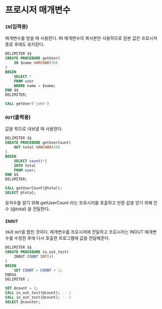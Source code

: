 # 프로시저 매개변수

### `IN`(입력용)

매개변수를 받을 때 사용한다. IN 매개변수의 복사본만 사용하므로 원본 값은 프로시저 종료 후에도 유지된다.

```sql
DELIMITER $$
CREATE PROCEDURE getUser(
    IN $name VARCHAR(50)
)
BEGIN
    SELECT *
    FROM user
    WHERE name = $name;
END $$
DELIMITER;
```

```sql
CALL getUser('john')
```

### `OUT`(출력용)

값을 밖으로 내보낼 때 사용한다.

```sql
DELIMITER $$
CREATE PROCEDURE getUserCount(
    OUT total VARCHAR(50)
)
BEGIN
    SELECT count(*)
    INTO total
    FROM user;
END $$
DELIMITER;
```

```sql
CALL getUserCount(@total);
SELECT @total;
```

유저수를 알기 위해 getUserCount 라는 프로시저를 호출하고 반환 값을 얻기 위해 인수 (@total) 을 전달한다.

### `INOUT`

`IN`과 `OUT`을 합친 것이다. 매개변수를 프로시저에 전달하고 프로시저는 INOUT 매개변수를 수정한 후에 다시 호출한 프로그램에 값을 전달해준다.

```sql
DELIMITER $$
CREATE PROCEDURE in_out_test(
	INOUT COUNT INT(4)
)
BEGIN
	SET COUNT = COUNT + 1;
END$$
DELIMITER ;
```

```sql
SET @count = 1;
CALL in_out_test(@count); -- 2
CALL in_out_test(@count); -- 3
SELECT @counter;
```
